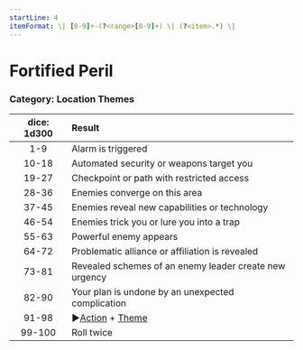 ```yaml
---
startLine: 4
itemFormat: \| [0-9]+-(?<range>[0-9]+) \| (?<item>.*) \|
---
```

# Fortified Peril
### Category: Location Themes

| dice: 1d300 | Result |
|:----:|:-------|
| 1-9 | Alarm is triggered |
| 10-18 | Automated security or weapons target you |
| 19-27 | Checkpoint or path with restricted access |
| 28-36 | Enemies converge on this area |
| 37-45 | Enemies reveal new capabilities or technology |
| 46-54 | Enemies trick you or lure you into a trap |
| 55-63 | Powerful enemy appears |
| 64-72 | Problematic alliance or affiliation is revealed |
| 73-81 | Revealed schemes of an enemy leader create new urgency |
| 82-90 | Your plan is undone by an unexpected complication |
| 91-98 | ▶[Action](Core_Action.md) + [Theme](Core_Theme.md) |
| 99-100 | Roll twice |